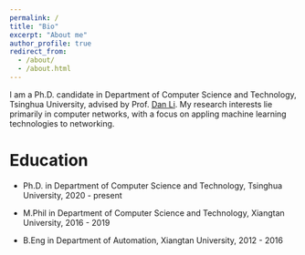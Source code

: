 ```yaml
---
permalink: /
title: "Bio"
excerpt: "About me"
author_profile: true
redirect_from: 
  - /about/
  - /about.html
---
```


I am a Ph.D. candidate in Department of Computer Science and Technology, Tsinghua University, advised by Prof. [Dan Li](https://nasp.cs.tsinghua.edu.cn/lidan.html). 
My research interests lie primarily in computer networks, with a focus on appling machine learning technologies to networking.


Education
======
* Ph.D. in Department of Computer Science and Technology, Tsinghua University, 2020 - present

* M.Phil in Department of Computer Science and Technology, Xiangtan University, 2016 - 2019

* B.Eng in Department of Automation, Xiangtan University, 2012 - 2016